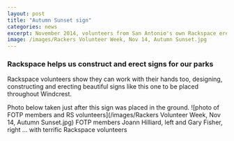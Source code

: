 ```yaml
---
layout: post
title: "Autumn Sunset sign"
categories: news
excerpt: November 2014, volunteers from San Antonio's own Rackspace erect sign they also designed and constructed. 
image: /images/Rackers Volunteer Week, Nov 14, Autumn Sunset.jpg
---
```


### Rackspace helps us construct and erect signs for our parks

Rackspace volunteers show they can work with their hands too, designing, constructing and erecting beautiful signs like this one to be placed throughout Windcrest.

Photo below taken just after this sign was placed in the ground.
![photo of FOTP members and RS volunteers](/images/Rackers Volunteer Week, Nov 14, Autumn Sunset.jpg)
FOTP members Joann Hilliard, left and Gary Fisher, right ... with terrific Rackspace volunteers 

